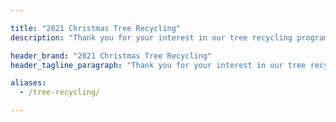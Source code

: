 ```yaml
---

title: "2021 Christmas Tree Recycling"
description: "Thank you for your interest in our tree recycling program."

header_brand: "2021 Christmas Tree Recycling"
header_tagline_paragraph: "Thank you for your interest in our tree recycling program. Due to COVID-19 concerns and the surge of cases due to the Delta variant, we have not yet determined if we will be offering our Christmas Tree Recycling program this year. We will update this page in the coming weeks and months to keep you up-to-date.<br><br>Christmas Tree pickup is a favorite activity among our scout troops. We hope to be able to serve you again this year. Please check back on this site again soon."

aliases:
  - /tree-recycling/

---
```



